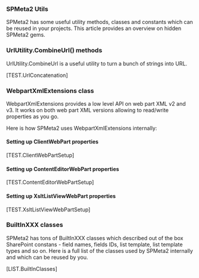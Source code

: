﻿---
Title: Utils
FileName: utils.html
---
### SPMeta2 Utils

SPMeta2 has some useful utility methods, classes and constants which can be reused in your projects. 
This article provides an overview on hidden SPMeta2 gems.

### UrlUtility.CombineUrl() methods

UrlUtility.CombineUrl is a useful utility to turn a bunch of strings into URL.

[TEST.UrlConcatenation]

### WebpartXmlExtensions class
WebpartXmlExtensions provides a low level API on web part XML v2 and v3. It works on both web part XML versions allowing to read/write properties as you go.

Here is how SPMeta2 uses WebpartXmlExtensions internally:

#### Setting up ClientWebPart properties
[TEST.ClientWebPartSetup]

#### Setting up ContentEditorWebPart properties
[TEST.ContentEditorWebPartSetup]

#### Setting up XsltListViewWebPart properties
[TEST.XsltListViewWebPartSetup]

### BuiltInXXX classes
SPMeta2 has tons of BuiltInXXX classes which described out of the box SharePoint constans - field names, fields IDs, list template, list template types and so on. Here is a full list of the classes used by SPMeta2 internally and which can be reused by you.

[LIST.BuiltInClasses] 
